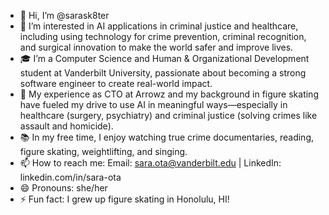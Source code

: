 - 👋 Hi, I’m @sarask8ter
- 👀 I’m interested in AI applications in criminal justice and healthcare, including using technology for crime prevention, criminal recognition, and surgical innovation to make the world safer and improve lives.
- 🎓 I’m a Computer Science and Human & Organizational Development student at Vanderbilt University, passionate about becoming a strong software engineer to create real-world impact.
- 💼 My experience as CTO at Arrowz and my background in figure skating have fueled my drive to use AI in meaningful ways—especially in healthcare (surgery, psychiatry) and criminal justice (solving crimes like assault and homicide).
- 📚 In my free time, I enjoy watching true crime documentaries, reading, figure skating, weightlifting, and singing.
- 📫 How to reach me: Email: sara.ota@vanderbilt.edu | LinkedIn: linkedin.com/in/sara-ota
- 😄 Pronouns: she/her
- ⚡ Fun fact: I grew up figure skating in Honolulu, HI!
